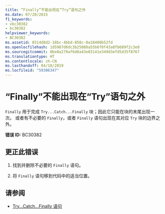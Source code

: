 ```yaml
---
title: “Finally”不能出现在“Try”语句之外
ms.date: 07/20/2015
f1_keywords:
- vbc30382
- bc30382
helpviewer_keywords:
- BC30382
ms.assetid: 0314d8d2-18bc-4bbd-858c-0a18408b52fd
ms.openlocfilehash: 1d5987d6dc3b25088a55b6f0f43a8fb689f2c3e0
ms.sourcegitcommit: 0be8a279af6d8a43e03141e349d3efd5d35f8767
ms.translationtype: HT
ms.contentlocale: zh-CN
ms.lasthandoff: 04/18/2019
ms.locfileid: "59306347"
---
```

# <a name="finally-cannot-appear-outside-a-try-statement"></a>“Finally”不能出现在“Try”语句之外
`Finally` 用于完成 `Try...Catch...Finally` 块；因此它只能在块的末尾出现一次。 或者有不必要的 `Finally`，或者 `Finally` 语句出现在其对应 `Try` 块的边界之外。  
  
 **错误 ID:** BC30382  
  
## <a name="to-correct-this-error"></a>更正此错误  
  
1. 找到并删除不必要的 `Finally` 语句。  
  
2. 将 `Finally` 语句移到代码中的适当位置。  
  
## <a name="see-also"></a>请参阅

- [Try...Catch...Finally 语句](../../visual-basic/language-reference/statements/try-catch-finally-statement.md)
